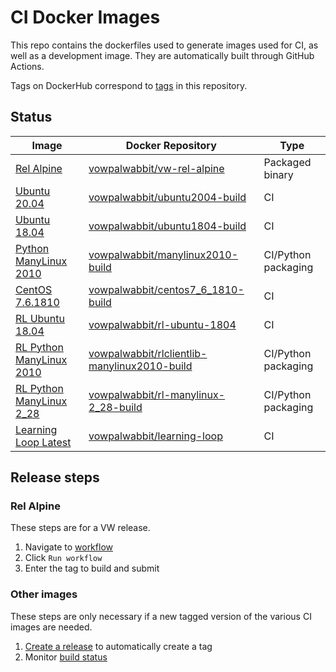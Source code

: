 # CI Docker Images

This repo contains the dockerfiles used to generate images used for CI, as well as a development image. They are automatically built through GitHub Actions.



Tags on DockerHub correspond to [tags](https://github.com/VowpalWabbit/docker-images/tags) in this repository.

## Status

| Image | Docker Repository | Type |
|---|---|---|
| [Rel Alpine](./vowpal_wabbit/vw-rel-alpine.Dockerfile) | [vowpalwabbit/vw-rel-alpine](https://hub.docker.com/r/vowpalwabbit/vw-rel-alpine) |  Packaged binary |
| [Ubuntu 20.04](./vowpal_wabbit/ubuntu2004-build.Dockerfile) | [vowpalwabbit/ubuntu2004-build](https://hub.docker.com/r/vowpalwabbit/ubuntu2004-build) |  CI |
| [Ubuntu 18.04](./vowpal_wabbit/ubuntu1804-build.Dockerfile) | [vowpalwabbit/ubuntu1804-build](https://hub.docker.com/r/vowpalwabbit/ubuntu1804-build) |  CI |
| [Python ManyLinux 2010](./vowpal_wabbit/manylinux-2010/manylinux2010-build.Dockerfile) | [vowpalwabbit/manylinux2010-build](https://hub.docker.com/r/vowpalwabbit/manylinux2010-build) |  CI/Python packaging |
| [CentOS 7.6.1810](./vowpal_wabbit/centos7_6_1810-build.Dockerfile) | [vowpalwabbit/centos7_6_1810-build](https://hub.docker.com/r/vowpalwabbit/centos7_6_1810-build)  |  CI |
| [RL Ubuntu 18.04](./reinforcement_learning/ubuntu1804-build.Dockerfile) | [vowpalwabbit/rl-ubuntu-1804](https://hub.docker.com/r/vowpalwabbit/rl-ubuntu-1804)  |  CI |
| [RL Python ManyLinux 2010](./reinforcement_learning/manylinux-2010/rlclientlib-manylinux2010-build.Dockerfile) | [vowpalwabbit/rlclientlib-manylinux2010-build](https://hub.docker.com/r/vowpalwabbit/rlclientlib-manylinux2010-build)  |  CI/Python packaging |
| [RL Python ManyLinux 2_28](./reinforcement_learning/manylinux-2_28/rl-manylinux-2_28-build.Dockerfile) | [vowpalwabbit/rl-manylinux-2_28-build](https://hub.docker.com/r/vowpalwabbit/rl-manylinux-2_28-build)  |  CI/Python packaging |
| [Learning Loop Latest](./learning-loop/ubuntu-build.dockerfile) | [vowpalwabbit/learning-loop](https://hub.docker.com/r/vowpalwabbit/learning-loop)  |  CI |

## Release steps

### Rel Alpine

These steps are for a VW release.

1. Navigate to [workflow](https://github.com/VowpalWabbit/docker-images/actions/workflows/build_deploy_release.yml)
2. Click `Run workflow`
3. Enter the tag to build and submit

### Other images

These steps are only necessary if a new tagged version of the various CI images are needed.

1. [Create a release](https://github.com/VowpalWabbit/docker-images/releases/new) to automatically create a tag
2. Monitor [build status](https://github.com/VowpalWabbit/docker-images/actions/workflows/build_deploy_latest.yml)
